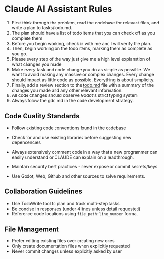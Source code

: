 # Claude AI Assistant Rules
1. First think through the problem, read the codebase for relevant files, and write a plan to tasks/todo.md.
2. The plan should have a list of todo items that you can check off as you complete them
3. Before you begin working, check in with me and I will verify the plan.
4. Then, begin working on the todo items, marking them as complete as you go.
5. Please every step of the way just give me a high level explanation of what changes you made
6. Make every task and code change you do as simple as possible. We want to avoid making any massive or complex changes. Every change should impact as little code as possible. Everything is about simplicity.
7. Finally, add a review section to the [todo.md](http://todo.md/) file with a summary of the changes you made and any other relevant information.
8. All code changes should observe Godot's strict typing system
9. Always folow the gdd.md in the code development strategy. 

## Code Quality Standards
- Follow existing code conventions found in the codebase
- Check for and use existing libraries before suggesting new dependencies
- Always extensively comment code in a way that a new programmer can easily understand or CLAUDE can explain on a readthrough.
- Maintain security best practices - never expose or commit secrets/keys


- Use Godot, Web, Github and other sources to solve requirements. 

## Collaboration Guidelines
- Use TodoWrite tool to plan and track multi-step tasks
- Be concise in responses (under 4 lines unless detail requested)
- Reference code locations using `file_path:line_number` format

## File Management
- Prefer editing existing files over creating new ones
- Only create documentation files when explicitly requested
- Never commit changes unless explicitly asked by user

